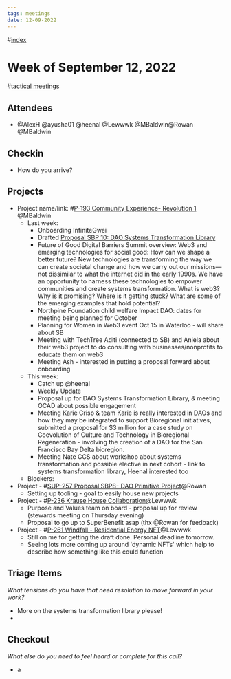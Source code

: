 ```yaml
---
tags: meetings
date: 12-09-2022
---
```

#[index](notes/general-circle/old-gc-meetings/index.md) 
# Week of September 12, 2022
#[tactical meetings](/notes/archive/clarity/Tags/tactical%20meetings.md) 
## Attendees
- @AlexH @ayusha01 @heenal @Lewwwk @MBaldwin@Rowan  @MBaldwin 

## Checkin
- How do you arrive?


## Projects
- Project name/link: #[P-193 Community Experience- Revolution 1](P-193%20Community%20Experience-%20Revolution%201) @MBaldwin 
	- Last week:
		- Onboarding InfiniteGwei
		- Drafted [Proposal SBP 10: DAO Systems Transformation Library](https://app.clarity.so/superbenefit/pages/b7aef38a-926f-4acf-98a0-616a8c1a6d3c)
		- Future of Good Digital Barriers Summit overview: Web3 and emerging technologies for social good: How can we shape a better future? New technologies are transforming the way we can create societal change and how we carry out our missions—not dissimilar to what the internet did in the early 1990s. We have an opportunity to harness these technologies to empower communities and create systems transformation. What is web3? Why is it promising? Where is it getting stuck? What are some of the emerging examples that hold potential?
		- Northpine Foundation child welfare Impact DAO: dates for meeting being planned for October
		- Planning for Women in Web3 event Oct 15 in Waterloo - will share about SB
		- Meeting with TechTree Aditi (connected to SB) and Aniela about their web3 project to do consulting with businesses/nonprofits to educate them on web3
		- Meeting Ash -  interested in putting a proposal forward about onboarding
	- This week:
		- Catch up @heenal  
		- Weekly Update 
		- Proposal up for DAO Systems Transformation Library, & meeting OCAD about possible engagement
		- Meeting Karie Crisp & team Karie is really interested in DAOs and how they may be integrated to support Bioregional initiatives, submitted a proposal for $3 million for a case study on Coevolution of Culture and Technology in Bioregional Regeneration - involving the creation of a DAO for the San Francisco Bay Delta bioregion. 
		- Meeting Nate CCS about workshop about systems transformation and possible elective in next cohort - link to systems transformation library, Heenal interested too
	- Blockers:
- Project - #[SUP-257 Proposal SBP8- DAO Primitive Project](SUP-257%20Proposal%20SBP8-%20DAO%20Primitive%20Project)@Rowan  
	- Setting up tooling - goal to easily house new projects  
- Project - #[P-236 Krause House Collaboration](P-236%20Krause%20House%20Collaboration)@Lewwwk 
	- Purpose and Values team on board - proposal up for review (stewards meeting on Thursday evening)
	- Proposal to go up to SuperBenefit asap (thx @Rowan  for feedback)
- Project - #[P-261 Windfall - Residential Energy NFT](P-261%20Windfall%20-%20Residential%20Energy%20NFT)@Lewwwk 
	- Still on me for getting the draft done. Personal deadline tomorrow.
	- Seeing lots more coming up around 'dynamic NFTs' which help to describe how something like this could function  

## Triage Items
_What tensions do you have that need resolution to move forward in your work?_
- More on the systems transformation library please!
- 

## Checkout
_What else do you need to feel heard or complete for this call?_
- a
